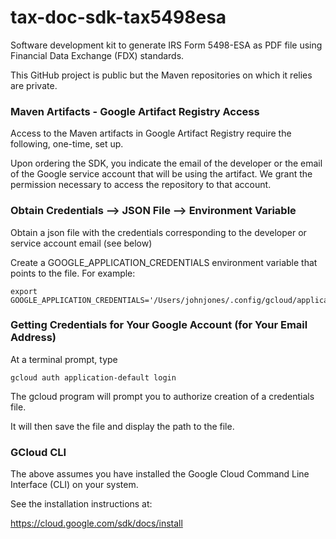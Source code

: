 # tax-doc-sdk-tax5498esa

Software development kit to generate IRS Form 5498-ESA as PDF file using Financial Data Exchange (FDX) standards.

This GitHub project is public but the Maven repositories on which it relies are private.


### Maven Artifacts - Google Artifact Registry Access

Access to the Maven artifacts in Google Artifact Registry require the following, one-time, set up.

Upon ordering the SDK, you indicate the email of the developer or the email of the Google service account that will be using the artifact. We grant the permission necessary to access the repository to that account.



### Obtain Credentials --> JSON File --> Environment Variable
 
Obtain a json file with the credentials corresponding to the developer or service account email (see below)
 
Create a GOOGLE_APPLICATION_CREDENTIALS environment variable that points to the file. For example:

```
export GOOGLE_APPLICATION_CREDENTIALS='/Users/johnjones/.config/gcloud/application_default_credentials.json'
```

### Getting Credentials for Your Google Account (for Your Email Address)

At a terminal prompt, type

```
gcloud auth application-default login
```

The gcloud program will prompt you to authorize creation of a credentials file. 

It will then save the file and display the path to the file.


### GCloud CLI 

The above assumes you have installed the Google Cloud Command Line Interface (CLI) on your system.

See the installation instructions at:

https://cloud.google.com/sdk/docs/install


